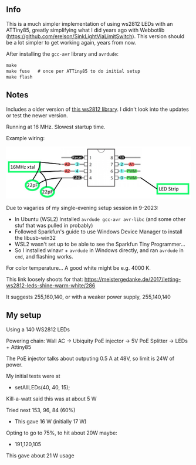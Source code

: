 Info
----
This is a much simpler implementation of using ws2812 LEDs with an ATTiny85, greatly
simplifying what I did years ago with Webbotlib (https://github.com/erelson/SinkLightViaLimitSwitch).
This version should be a lot simpler to get working again, years from now.

After installing the `gcc-avr` library and `avrdude`:
```
make
make fuse   # once per ATTiny85 to do initial setup
make flash
```


Notes
-----
Includes a older version of [this ws2812 library](https://github.com/cpldcpu/light_ws2812/tree/master/light_ws2812_AVR/Light_WS2812).
I didn't look into the updates or test the newer version.

Running at 16 MHz. Slowest startup time.


Example wiring:

![attiny85 pin mapping](attiny85_pin_mapping.jpg)


Due to vagaries of my single-evening setup session in 9-2023:
- In Ubuntu (WSL2) Installed `avrdude gcc-avr avr-libc` (and some other stuf that was pulled in probably)
- Followed Sparkfun's guide to use Windows Device Manager to install the libusb-win32 
- WSL2 wasn't set up to be able to see the Sparkfun Tiny Programmer...
- So I installed winavr + `avrdude` in Windows directly, and ran `avrdude` in `cmd`, and flashing works.


For color temperature... A good white might be e.g. 4000 K.

This link loosely shoots for that:
https://meistergedanke.de/2017/letting-ws2812-leds-shine-warm-white/286

It suggests 255,160,140, or with a weaker power supply, 255,140,140

My setup
----

Using a 140 WS2812 LEDs

Powering chain: Wall AC -> Ubiquity PoE injector -> 5V PoE Splitter -> LEDs + Attiny85

The PoE injector talks about outputing 0.5 A at 48V, so limit is 24W of power.

My initial tests were at 

- setAllLEDs(40, 40, 15);

Kill-a-watt said this was at about 5 W

Tried next 153, 96, 84  (60%)

- This gave 16 W (initially 17 W)

Opting to go to 75%, to hit about 20W maybe:

- 191,120,105

This gave about 21 W usage
